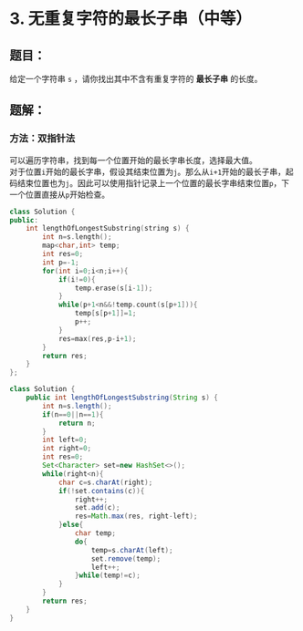 # 3. 无重复字符的最长子串（中等）
## 题目：
给定一个字符串 `s` ，请你找出其中不含有重复字符的 **最长子串** 的长度。
## 题解：
### 方法：双指针法
可以遍历字符串，找到每一个位置开始的最长字串长度，选择最大值。\
对于位置`i`开始的最长字串，假设其结束位置为`j`。那么从`i+1`开始的最长子串，起码结束位置也为`j`。因此可以使用指针记录上一个位置的最长字串结束位置`p`，下一个位置直接从`p`开始检查。
```c++
class Solution {
public:
    int lengthOfLongestSubstring(string s) {
        int n=s.length();
        map<char,int> temp;
        int res=0;
        int p=-1;
        for(int i=0;i<n;i++){
            if(i!=0){
                temp.erase(s[i-1]);
            }
            while(p+1<n&&!temp.count(s[p+1])){
                temp[s[p+1]]=1;
                p++;
            }
            res=max(res,p-i+1);
        }
        return res;
    }
};
```
```java
class Solution {
    public int lengthOfLongestSubstring(String s) {
        int n=s.length();
        if(n==0||n==1){
            return n;
        }
        int left=0;
        int right=0;
        int res=0;
        Set<Character> set=new HashSet<>();
        while(right<n){
            char c=s.charAt(right);
            if(!set.contains(c)){
                right++;
                set.add(c);
                res=Math.max(res, right-left);
            }else{
                char temp;
                do{
                    temp=s.charAt(left);
                    set.remove(temp);
                    left++;
                }while(temp!=c);
            }
        }
        return res;
    }
}
```